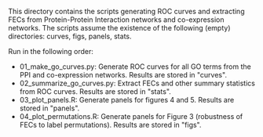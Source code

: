 
This directory contains the scripts generating ROC curves and extracting FECs from Protein-Protein Interaction networks and co-expression networks. The scripts assume the existence of the following (empty) directories: curves, figs, panels, stats.

Run in the following order:
 - 01_make_go_curves.py: Generate ROC curves for all GO terms from the PPI and co-expression networks. Results are stored in "curves".
 - 02_summarize_go_curves.py: Extract FECs and other summary statistics from ROC curves. Results are stored in "stats".
 - 03_plot_panels.R: Generate panels for figures 4 and 5. Results are stored in "panels".
 - 04_plot_permutations.R: Generate panels for Figure 3 (robustness of FECs to label permutations). Results are stored in "figs".